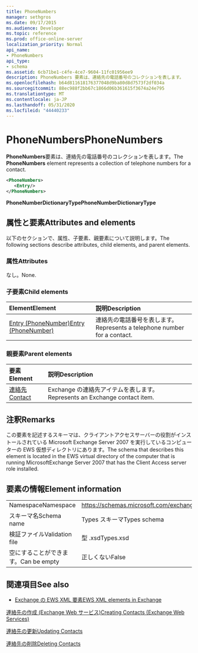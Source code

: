 ```yaml
---
title: PhoneNumbers
manager: sethgros
ms.date: 09/17/2015
ms.audience: Developer
ms.topic: reference
ms.prod: office-online-server
localization_priority: Normal
api_name:
- PhoneNumbers
api_type:
- schema
ms.assetid: 6cb71be1-c4fe-4ce7-9604-11fc01956ee9
description: PhoneNumbers 要素は、連絡先の電話番号のコレクションを表します。
ms.openlocfilehash: b64d811618176377048d9ba80d8d7573f2df034a
ms.sourcegitcommit: 88ec988f2bb67c1866d06b361615f3674a24e795
ms.translationtype: MT
ms.contentlocale: ja-JP
ms.lasthandoff: 05/31/2020
ms.locfileid: "44440233"
---
```

# <a name="phonenumbers"></a><span data-ttu-id="31e16-103">PhoneNumbers</span><span class="sxs-lookup"><span data-stu-id="31e16-103">PhoneNumbers</span></span>

<span data-ttu-id="31e16-104">**PhoneNumbers**要素は、連絡先の電話番号のコレクションを表します。</span><span class="sxs-lookup"><span data-stu-id="31e16-104">The **PhoneNumbers** element represents a collection of telephone numbers for a contact.</span></span> 
  
```xml
<PhoneNumbers>
   <Entry/>
</PhoneNumbers>
```

 <span data-ttu-id="31e16-105">**PhoneNumberDictionaryType**</span><span class="sxs-lookup"><span data-stu-id="31e16-105">**PhoneNumberDictionaryType**</span></span>
## <a name="attributes-and-elements"></a><span data-ttu-id="31e16-106">属性と要素</span><span class="sxs-lookup"><span data-stu-id="31e16-106">Attributes and elements</span></span>

<span data-ttu-id="31e16-107">以下のセクションで、属性、子要素、親要素について説明します。</span><span class="sxs-lookup"><span data-stu-id="31e16-107">The following sections describe attributes, child elements, and parent elements.</span></span>
  
### <a name="attributes"></a><span data-ttu-id="31e16-108">属性</span><span class="sxs-lookup"><span data-stu-id="31e16-108">Attributes</span></span>

<span data-ttu-id="31e16-109">なし。</span><span class="sxs-lookup"><span data-stu-id="31e16-109">None.</span></span>
  
### <a name="child-elements"></a><span data-ttu-id="31e16-110">子要素</span><span class="sxs-lookup"><span data-stu-id="31e16-110">Child elements</span></span>

|<span data-ttu-id="31e16-111">**Element**</span><span class="sxs-lookup"><span data-stu-id="31e16-111">**Element**</span></span>|<span data-ttu-id="31e16-112">**説明**</span><span class="sxs-lookup"><span data-stu-id="31e16-112">**Description**</span></span>|
|:-----|:-----|
|[<span data-ttu-id="31e16-113">Entry (PhoneNumber)</span><span class="sxs-lookup"><span data-stu-id="31e16-113">Entry (PhoneNumber)</span></span>](entry-phonenumber.md) <br/> |<span data-ttu-id="31e16-114">連絡先の電話番号を表します。</span><span class="sxs-lookup"><span data-stu-id="31e16-114">Represents a telephone number for a contact.</span></span>  <br/> |
   
### <a name="parent-elements"></a><span data-ttu-id="31e16-115">親要素</span><span class="sxs-lookup"><span data-stu-id="31e16-115">Parent elements</span></span>

|<span data-ttu-id="31e16-116">**要素**</span><span class="sxs-lookup"><span data-stu-id="31e16-116">**Element**</span></span>|<span data-ttu-id="31e16-117">**説明**</span><span class="sxs-lookup"><span data-stu-id="31e16-117">**Description**</span></span>|
|:-----|:-----|
|[<span data-ttu-id="31e16-118">連絡先</span><span class="sxs-lookup"><span data-stu-id="31e16-118">Contact</span></span>](contact.md) <br/> |<span data-ttu-id="31e16-119">Exchange の連絡先アイテムを表します。</span><span class="sxs-lookup"><span data-stu-id="31e16-119">Represents an Exchange contact item.</span></span>  <br/> |
   
## <a name="remarks"></a><span data-ttu-id="31e16-120">注釈</span><span class="sxs-lookup"><span data-stu-id="31e16-120">Remarks</span></span>

<span data-ttu-id="31e16-121">この要素を記述するスキーマは、クライアントアクセスサーバーの役割がインストールされている Microsoft Exchange Server 2007 を実行しているコンピューターの EWS 仮想ディレクトリにあります。</span><span class="sxs-lookup"><span data-stu-id="31e16-121">The schema that describes this element is located in the EWS virtual directory of the computer that is running MicrosoftExchange Server 2007 that has the Client Access server role installed.</span></span>
  
## <a name="element-information"></a><span data-ttu-id="31e16-122">要素の情報</span><span class="sxs-lookup"><span data-stu-id="31e16-122">Element information</span></span>

|||
|:-----|:-----|
|<span data-ttu-id="31e16-123">Namespace</span><span class="sxs-lookup"><span data-stu-id="31e16-123">Namespace</span></span>  <br/> |https://schemas.microsoft.com/exchange/services/2006/types  <br/> |
|<span data-ttu-id="31e16-124">スキーマ名</span><span class="sxs-lookup"><span data-stu-id="31e16-124">Schema name</span></span>  <br/> |<span data-ttu-id="31e16-125">Types スキーマ</span><span class="sxs-lookup"><span data-stu-id="31e16-125">Types schema</span></span>  <br/> |
|<span data-ttu-id="31e16-126">検証ファイル</span><span class="sxs-lookup"><span data-stu-id="31e16-126">Validation file</span></span>  <br/> |<span data-ttu-id="31e16-127">型 .xsd</span><span class="sxs-lookup"><span data-stu-id="31e16-127">Types.xsd</span></span>  <br/> |
|<span data-ttu-id="31e16-128">空にすることができます。</span><span class="sxs-lookup"><span data-stu-id="31e16-128">Can be empty</span></span>  <br/> |<span data-ttu-id="31e16-129">正しくない</span><span class="sxs-lookup"><span data-stu-id="31e16-129">False</span></span>  <br/> |
   
## <a name="see-also"></a><span data-ttu-id="31e16-130">関連項目</span><span class="sxs-lookup"><span data-stu-id="31e16-130">See also</span></span>



- [<span data-ttu-id="31e16-131">Exchange の EWS XML 要素</span><span class="sxs-lookup"><span data-stu-id="31e16-131">EWS XML elements in Exchange</span></span>](ews-xml-elements-in-exchange.md)


[<span data-ttu-id="31e16-132">連絡先の作成 (Exchange Web サービス)</span><span class="sxs-lookup"><span data-stu-id="31e16-132">Creating Contacts (Exchange Web Services)</span></span>](https://msdn.microsoft.com/library/4845917e-70d1-481c-bbd7-011ec6571789%28Office.15%29.aspx)
  
[<span data-ttu-id="31e16-133">連絡先の更新</span><span class="sxs-lookup"><span data-stu-id="31e16-133">Updating Contacts</span></span>](https://msdn.microsoft.com/library/9a865953-b94a-4229-b632-2dee433314be%28Office.15%29.aspx)
  
[<span data-ttu-id="31e16-134">連絡先の削除</span><span class="sxs-lookup"><span data-stu-id="31e16-134">Deleting Contacts</span></span>](https://msdn.microsoft.com/library/fcc3dc84-cd3e-455e-a1a7-ae6921c9b588%28Office.15%29.aspx)

